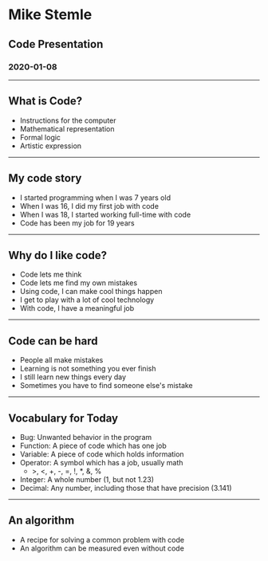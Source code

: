 # Mike Stemle

## Code Presentation

### 2020-01-08

---

## What is Code?

- Instructions for the computer
- Mathematical representation
- Formal logic
- Artistic expression

---

## My code story

- I started programming when I was 7 years old
- When I was 16, I did my first job with code
- When I was 18, I started working full-time with code
- Code has been my job for 19 years

---

## Why do I like code?

- Code lets me think
- Code lets me find my own mistakes
- Using code, I can make cool things happen
- I get to play with a lot of cool technology
- With code, I have a meaningful job

---

## Code can be hard

- People all make mistakes
- Learning is not something you ever finish
- I still learn new things every day
- Sometimes you have to find someone else's mistake

---

## Vocabulary for Today

- Bug: Unwanted behavior in the program
- Function: A piece of code which has one job
- Variable: A piece of code which holds information
- Operator: A symbol which has a job, usually math
    + &gt;, &lt;, +, -, =, !, *, &, %
- Integer: A whole number (1, but not 1.23)
- Decimal: Any number, including those that have precision (3.141)

---

## An algorithm

- A recipe for solving a common problem with code
- An algorithm can be measured even without code
